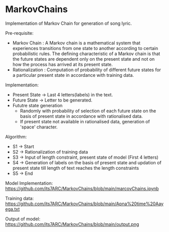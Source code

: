 # MarkovChains
Implementation of Markov Chain for generation of song lyric.

Pre-requisite:
  - Markov Chain : A Markov chain is a mathematical system that experiences transitions from one state to another according to certain probabilistic rules. The defining characteristic of a Markov chain is that the future states are dependent only on the present state and not on how the process has arrived at its present state.
   - Rationalization : Computation of probability of different future states for a particular present state in accordance with training data.
  
Implementation:
  - Present State -> Last 4 letters(labels) in the text.
  - Future State -> Letter to be generated.
  - Fututre state generation
    - Randomly with probability of selection of each future state on the basis of present state in accordance with rationalised data.
    - If present state not available in rationalised data, generation of 'space' character.
  
Algorithm:
  - S1 -> Start
  - S2 -> Rationalization of training data
  - S3 -> Input of length constraint, present state of model (First 4 letters)
  - S4 -> Generation of labels on the basis of present state and updation of present state till length of text reaches the length constraints
  - S5 -> End
  
  Model Implementation: https://github.com/its7ARC/MarkovChains/blob/main/marcovChains.ipynb
  
  Training data: https://github.com/its7ARC/MarkovChains/blob/main/Apna%20time%20Aayega.txt
  
  Output of model: https://github.com/its7ARC/MarkovChains/blob/main/output.png
  
  
